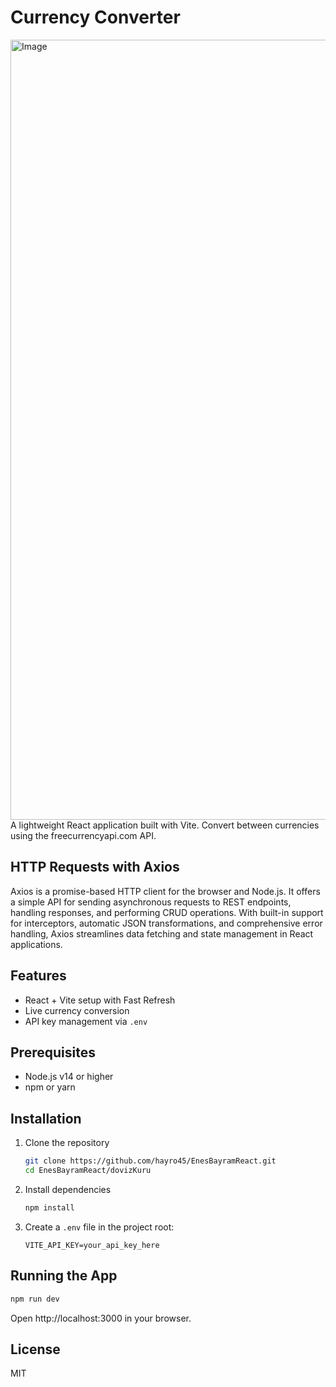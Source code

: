# Currency Converter
<img width="2560" height="1248" alt="Image" src="https://github.com/user-attachments/assets/f8a7edfa-4293-4924-8bec-3ad7960e223d" />
A lightweight React application built with Vite. Convert between currencies using the freecurrencyapi.com API.

## HTTP Requests with Axios

Axios is a promise-based HTTP client for the browser and Node.js. It offers a simple API for sending asynchronous requests to REST endpoints, handling responses, and performing CRUD operations. With built-in support for interceptors, automatic JSON transformations, and comprehensive error handling, Axios streamlines data fetching and state management in React applications.

## Features
- React + Vite setup with Fast Refresh  
- Live currency conversion  
- API key management via `.env`

## Prerequisites
- Node.js v14 or higher
- npm or yarn

## Installation
1. Clone the repository  
   ```bash
   git clone https://github.com/hayro45/EnesBayramReact.git
   cd EnesBayramReact/dovizKuru
   ```
2. Install dependencies  
   ```bash
   npm install
   ```
3. Create a `.env` file in the project root:  
   ```env
   VITE_API_KEY=your_api_key_here
   ```

## Running the App
```bash
npm run dev
```
Open http://localhost:3000 in your browser.

## License
MIT
